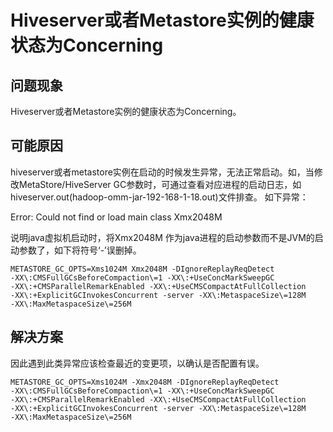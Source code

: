 # Hiveserver或者Metastore实例的健康状态为Concerning<a name="ZH-CN_TOPIC_0208559513"></a>

## 问题现象<a name="zh-cn_topic_0167274562_sf10df03c6be743d693a1ba5536bfc228"></a>

Hiveserver或者Metastore实例的健康状态为Concerning。

## 可能原因<a name="zh-cn_topic_0167274562_sde58cdd386c74b8c940eb2114143b0a3"></a>

hiveserver或者metastore实例在启动的时候发生异常，无法正常启动。如，当修改MetaStore/HiveServer GC参数时，可通过查看对应进程的启动日志，如hiveserver.out\(hadoop-omm-jar-192-168-1-18.out\)文件排查。 如下异常：

Error: Could not find or load main class Xmx2048M

说明java虚拟机启动时，将Xmx2048M 作为java进程的启动参数而不是JVM的启动参数了，如下将符号‘-’误删掉。

```
METASTORE_GC_OPTS=Xms1024M Xmx2048M -DIgnoreReplayReqDetect 
-XX\:CMSFullGCsBeforeCompaction\=1 -XX\:+UseConcMarkSweepGC 
-XX\:+CMSParallelRemarkEnabled -XX\:+UseCMSCompactAtFullCollection 
-XX\:+ExplicitGCInvokesConcurrent -server -XX\:MetaspaceSize\=128M 
-XX\:MaxMetaspaceSize\=256M
```

## 解决方案<a name="zh-cn_topic_0167274562_section15541112445215"></a>

因此遇到此类异常应该检查最近的变更项，以确认是否配置有误。

```
METASTORE_GC_OPTS=Xms1024M -Xmx2048M -DIgnoreReplayReqDetect 
-XX\:CMSFullGCsBeforeCompaction\=1 -XX\:+UseConcMarkSweepGC 
-XX\:+CMSParallelRemarkEnabled -XX\:+UseCMSCompactAtFullCollection 
-XX\:+ExplicitGCInvokesConcurrent -server -XX\:MetaspaceSize\=128M 
-XX\:MaxMetaspaceSize\=256M
```


